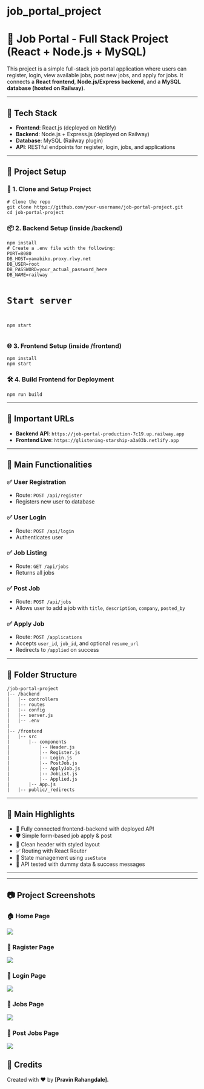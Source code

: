 # job_portal_project

<h1>💼 Job Portal - Full Stack Project (React + Node.js + MySQL)</h1>

<p>This project is a simple full-stack job portal application where users can register, login, view available jobs, post new jobs, and apply for jobs. It connects a <strong>React frontend</strong>, <strong>Node.js/Express backend</strong>, and a <strong>MySQL database (hosted on Railway)</strong>.</p>

<hr>

<h2>🔧 Tech Stack</h2>
<ul>
  <li><strong>Frontend</strong>: React.js (deployed on Netlify)</li>
  <li><strong>Backend</strong>: Node.js + Express.js (deployed on Railway)</li>
  <li><strong>Database</strong>: MySQL (Railway plugin)</li>
  <li><strong>API</strong>: RESTful endpoints for register, login, jobs, and applications</li>
</ul>

<hr>

<h2>🚀 Project Setup</h2>

<h3>📁 1. Clone and Setup Project</h3>
<pre><code># Clone the repo
git clone https://github.com/your-username/job-portal-project.git
cd job-portal-project
</code></pre>

<h3>📦 2. Backend Setup (inside /backend)</h3>
<pre><code>npm install
# Create a .env file with the following:
PORT=8080
DB_HOST=yamabiko.proxy.rlwy.net
DB_USER=root
DB_PASSWORD=your_actual_password_here
DB_NAME=railway

# Start server
npm start
</code></pre>

<h3>🌐 3. Frontend Setup (inside /frontend)</h3>
<pre><code>npm install
npm start
</code></pre>

<h3>🛠 4. Build Frontend for Deployment</h3>
<pre><code>npm run build
</code></pre>

<hr>

<h2>🔗 Important URLs</h2>
<ul>
  <li><strong>Backend API</strong>: <code>https://job-portal-production-7c19.up.railway.app</code></li>
  <li><strong>Frontend Live</strong>: <code>https://glistening-starship-a3a03b.netlify.app</code></li>
</ul>

<hr>

<h2>🔑 Main Functionalities</h2>

<h3>✅ User Registration</h3>
<ul>
  <li>Route: <code>POST /api/register</code></li>
  <li>Registers new user to database</li>
</ul>

<h3>✅ User Login</h3>
<ul>
  <li>Route: <code>POST /api/login</code></li>
  <li>Authenticates user</li>
</ul>

<h3>✅ Job Listing</h3>
<ul>
  <li>Route: <code>GET /api/jobs</code></li>
  <li>Returns all jobs</li>
</ul>

<h3>✅ Post Job</h3>
<ul>
  <li>Route: <code>POST /api/jobs</code></li>
  <li>Allows user to add a job with <code>title</code>, <code>description</code>, <code>company</code>, <code>posted_by</code></li>
</ul>

<h3>✅ Apply Job</h3>
<ul>
  <li>Route: <code>POST /applications</code></li>
  <li>Accepts <code>user_id</code>, <code>job_id</code>, and optional <code>resume_url</code></li>
  <li>Redirects to <code>/applied</code> on success</li>
</ul>

<hr>

<h2>📂 Folder Structure</h2>
<pre><code>/job-portal-project
|-- /backend
|   |-- controllers
|   |-- routes
|   |-- config
|   |-- server.js
|   |-- .env
|
|-- /frontend
|   |-- src
|       |-- components
|           |-- Header.js
|           |-- Register.js
|           |-- Login.js
|           |-- PostJob.js
|           |-- ApplyJob.js
|           |-- JobList.js
|           |-- Applied.js
|       |-- App.js
|   |-- public/_redirects
</code></pre>

<hr>

<h2>🌟 Main Highlights</h2>
<ul>
  <li>🎯 Fully connected frontend-backend with deployed API</li>
  <li>🛡 Simple form-based job apply & post</li>
  <li>🎨 Clean header with styled layout</li>
  <li>✅ Routing with React Router</li>
  <li>🔁 State management using <code>useState</code></li>
  <li>🧪 API tested with dummy data & success messages</li>
</ul>

<hr>

---

## 📷 Project Screenshots

### 🏠 Home Page


<img src="frontend/images/homepage.png" >

### 🔐 Ragister Page

<img src="frontend/images/ragisterpage.png" >

### 🔐 Login Page

<img src="frontend/images/logingpage.png" >

### 🔐 Jobs Page

<img src="frontend/images/jobspage.png" >

### 🔐 Post Jobs Page

<img src="frontend/images/jobpostpage.png" >


<h2>📌 Credits</h2>
<p>Created with ❤️ by <strong>[Pravin Rahangdale].</p>


